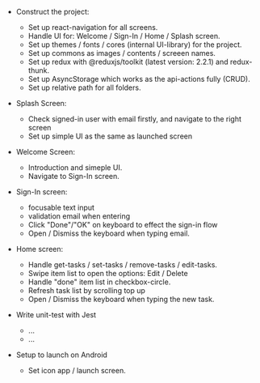 - Construct the project:
    + Set up react-navigation for all screens.
    + Handle UI for: Welcome / Sign-In / Home / Splash screen.
    + Set up themes / fonts / cores (internal UI-library) for the project.
    + Set up commons as images / contents / screeen names.
    + Set up redux with @reduxjs/toolkit (latest version: 2.2.1) and redux-thunk.
    + Set up AsyncStorage which works as the api-actions fully (CRUD).
    + Set up relative path for all folders.

- Splash Screen:
    + Check signed-in user with email firstly, and navigate to the right screen
    + Set up simple UI as the same as launched screen

- Welcome Screen:
    + Introduction and simeple UI.
    + Navigate to Sign-In screen.

- Sign-In screen:
    + focusable text input
    + validation email when entering
    + Click "Done"/"OK" on keyboard to effect the sign-in flow
    + Open / Dismiss the keyboard when typing email.

- Home screen:
    + Handle get-tasks / set-tasks / remove-tasks / edit-tasks.
    + Swipe item list to open the options: Edit / Delete
    + Handle "done" item list in checkbox-circle.
    + Refresh task list by scrolling top up
    + Open / Dismiss the keyboard when typing the new task.

- Write unit-test with Jest
    + ...
    + ...

- Setup to launch on Android
    + Set icon app / launch screen.
